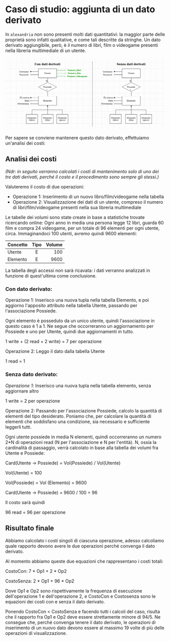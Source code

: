 # Caso di studio: aggiunta di un dato derivato

In `alexandria` non sono presenti molti dati quantitativi: la maggior parte delle proprietà sono infatti qualitative, e come tali descritte da stringhe. Un dato derivato aggiungibile, però, è il numero di libri, film o videogame presenti nella libreria multimediale di un utente.

![](img/datoderivato.png)

Per sapere se conviene mantenere questo dato derivato, effettuiamo un'analisi dei costi:

## Analisi dei costi

*(Ndr: in seguito verranno calcolati i costi di mantenimento solo di uno dei tre dati derivati, perché il costo e il procedimento sono sempre gli stessi.)*

Valuteremo il costo di due operazioni:
- Operazione 1: Inserimento di un nuovo libro/film/videogame nella tabella
- Operazione 2: Visualizzazione dei dati di un utente, compreso il numero di libri/film/videogame presenti nella sua libreria multimediale

Le tabelle dei volumi sono state create in base a statistiche trovate ricercando online: Ogni anno in media una persona legge 12 libri, guarda 60 film e compra 24 videogame, per un totale di  96 elementi per ogni utente, circa. Immaginandoci 100 utenti, avremo quindi 9600 elementi:

| Concetto | Tipo | Volume |
|----------|:----:|-------:|
| Utente   |   E  | 100    |
| Elemento |   E  | 9600   |

La tabella degli accessi non sarà ricavata: i dati verranno analizzati in funzione di quest'ultima come conclusione.


### Con dato derivato:
Operazione 1: Inserisco una nuova tupla nella tabella Elemento, e poi aggiorno l'apposito attributo nella tabella Utente, passando per l'associazione Possiede.

Ogni elemento è posseduto da un unico utente, quindi l'associazione in questo caso è 1 a 1. Ne segue che occorreranno un aggiornamento per Possiede e uno per Utente, quindi due aggiornamenti in tutto.

1 write + (2 read + 2 write) = 7 per operazione

Operazione 2: Leggo il dato dalla tabella Utente

1 read = 1

### Senza dato derivato:
*Operazione 1*: Inserisco una nuova tupla nella tabella elemento, senza aggiornare altro

1 write = 2 per operazione

Operazione 2: Passando per l'associazione Possiede, calcolo la quantità di elementi del tipo desiderato. Poniamo che, per calcolare la quantità di elementi che soddisfano una condizione, sia necessario e sufficiente leggerli tutti.

Ogni utente possiede in media N elementi, quindi occorreranno un numero 2*N di operazioni read (N per l'associazione e N per l'entità). N, ossia la cardinalità di passaggio, verrà calcolato in base alla tabella dei volumi fra Utente e Possiede:

Card(Utente -> Possiede) = Vol(Possiede) / Vol(Utente)

Vol(Utente) = 100

Vol(Possiede) = Vol (Elemento) = 9600

Card(Utente -> Possiede) = 9600 / 100 = 96

Il costo sarà quindi

96 read = 96 per operazione

## Risultato finale

Abbiamo calcolato i costi singoli di ciascuna operazione, adesso calcoliamo quale rapporto devono avere le due operazioni perché convenga il dato derivato.

Al momento abbiamo queste due equazioni che rappresentano i costi totali:

CostoCon: 7 * Op1 + 2 * Op2

CostoSenza: 2 * Op1 + 96 * Op2

Dove Op1 e Op2 sono rispettivamente la frequenza di esecuzione dell'operazione 1 e dell'operazione 2, e CostoCon e Costosenza sono le equazioni dei costi con e senza il dato derivato.

Ponendo CostoCon < CostoSenza e facendo tutti i calcoli del caso, risulta che il rapporto fra Op1 e Op2 deve essere strettamente minore di 94/5. Ne consegue che, perché convenga tenere il dato derivato, le operazioni di inserimento di un nuovo dato devono essere al massimo 19 volte di più delle operazioni di visualizzazione. 